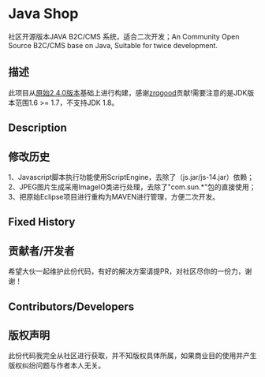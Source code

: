 # Java Shop
社区开源版本JAVA B2C/CMS 系统，适合二次开发；An Community Open Source B2C/CMS base on Java, Suitable for twice development.

## 描述
此项目从[原始2.4.0版本](https://github.com/zrqgood/javashop.git)基础上进行构建，感谢[zrqgood](https://github.com/zrqgood)贡献!需要注意的是JDK版本范围1.6 >= 1.7，不支持JDK 1.8。

## Description


## 修改历史
1、Javascript脚本执行功能使用ScriptEngine，去除了（js.jar/js-14.jar）依赖；  
2、JPEG图片生成采用ImageIO类进行处理，去除了"com.sun.*"包的直接使用；  
3、把原始Eclipse项目进行重构为MAVEN进行管理，方便二次开发。  

## Fixed History

## 贡献者/开发者
希望大伙一起维护此份代码，有好的解决方案请提PR，对社区尽你的一份力，谢谢！

## Contributors/Developers

## 版权声明
此份代码我完全从社区进行获取，并不知版权具体所属，如果商业目的使用并产生版权纠纷问题与作者本人无关。
